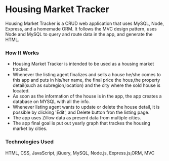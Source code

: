 # Housing Market Tracker


Housing Market Tracker is a CRUD web application that uses MySQL, Node, Express, and a homemade ORM. It follows the MVC design pattern, uses Node and MySQL to query and route data in the app, and generate the HTML.

### How It Works
* Housing Market Tracker is intended to be used as a housing market tracker.
* Whenever the listing agent finalizes and sells a house he/she comes to this app and puts in his/her name, the final price the hous,the property detail(such as subregion,location) and the city where the sold house is located.
* As soon as the information of the house is in the app, the app creates a database on MYSQL with all the info.
* Whenever listing agent wants to update or delete the house detail, it is possible by clicking 'Edit', and Delete button fron the listing page.
* The app uses Zillow data as present data from multiple cities.
* The app final goal is put out yearly graph that trackes the housing market by cities.

### Technologies Used
HTML, CSS, JavaScript, jQuery, MySQL, Node.js, Express.js,ORM, MVC





